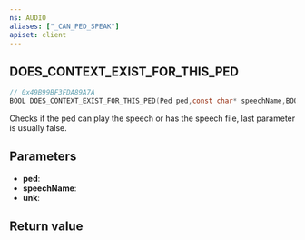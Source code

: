 ```yaml
---
ns: AUDIO
aliases: ["_CAN_PED_SPEAK"]
apiset: client
---
```

## DOES_CONTEXT_EXIST_FOR_THIS_PED

```c
// 0x49B99BF3FDA89A7A
BOOL DOES_CONTEXT_EXIST_FOR_THIS_PED(Ped ped,const char* speechName,BOOL unk);
```

Checks if the ped can play the speech or has the speech file, last parameter is usually false.

## Parameters
* **ped**:
* **speechName**:
* **unk**:

## Return value

